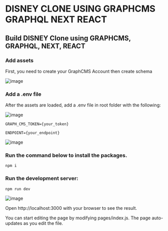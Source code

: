 # DISNEY CLONE USING GRAPHCMS GRAPHQL NEXT REACT
## Build DISNEY Clone using GRAPHCMS, GRAPHQL, NEXT, REACT

### Add assets
First, you need to create your GraphCMS Account then create schema

![image](https://user-images.githubusercontent.com/8361967/145436231-6fa3ce18-430a-4ff0-9139-9d68e009ccbe.png)


### Add a .env file

After the assets are loaded, add a .env file in root folder with the following:

![image](https://user-images.githubusercontent.com/8361967/145437044-5a64ddd8-1a5f-475f-962a-b40e0d4626b8.png)

    GRAPH_CMS_TOKEN={your_token}

    ENDPOINT={your_endpoint}

![image](https://user-images.githubusercontent.com/8361967/145436729-8ea993df-e10a-4bce-92af-e8043269a405.png)
 


### Run the command below to install the packages.

    npm i


### Run the development server:

    npm run dev
  
  
  ![image](https://user-images.githubusercontent.com/8361967/145437311-7926b265-6fb9-406d-9b40-cad5e5508c4a.png)

  
Open http://localhost:3000 with your browser to see the result.

You can start editing the page by modifying pages/index.js. The page auto-updates as you edit the file.
